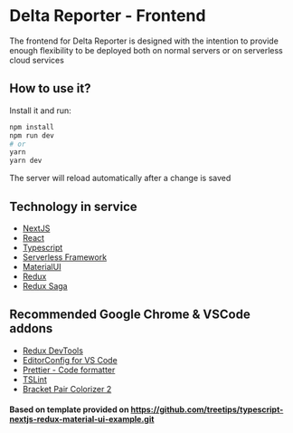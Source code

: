 # Delta Reporter - Frontend

The frontend for Delta Reporter is designed with the intention to provide enough flexibility to be deployed both on normal servers or on serverless cloud services

## How to use it?

Install it and run:

```bash
npm install
npm run dev
# or
yarn
yarn dev
```

The server will reload automatically after a change is saved

## Technology in service

- [NextJS](https://nextjs.org/)
- [React](https://reactjs.org/)
- [Typescript](https://www.typescriptlang.org/)
- [Serverless Framework](https://github.com/serverless/serverless)
- [MaterialUI](https://material-ui.com/)
- [Redux](https://redux.js.org/)
- [Redux Saga](https://redux-saga.js.org/)

## Recommended Google Chrome & VSCode addons

- [Redux DevTools](https://chrome.google.com/webstore/detail/redux-devtools/lmhkpmbekcpmknklioeibfkpmmfibljd?hl=ja)
- [EditorConfig for VS Code](https://marketplace.visualstudio.com/items?itemName=EditorConfig.EditorConfig)
- [Prettier - Code formatter](https://marketplace.visualstudio.com/items?itemName=esbenp.prettier-vscode)
- [TSLint](https://marketplace.visualstudio.com/items?itemName=eg2.tslint)
- [Bracket Pair Colorizer 2](https://marketplace.visualstudio.com/items?itemName=CoenraadS.bracket-pair-colorizer-2)

#### Based on template provided on https://github.com/treetips/typescript-nextjs-redux-material-ui-example.git

